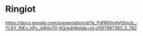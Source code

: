 # Ringiot

https://docs.google.com/presentation/d/1e_PdfMXlmhVQtncb_-YL6Y_fltEv_hPx_iqR4p70-KQ/edit#slide=id.g1f87997393_0_782
